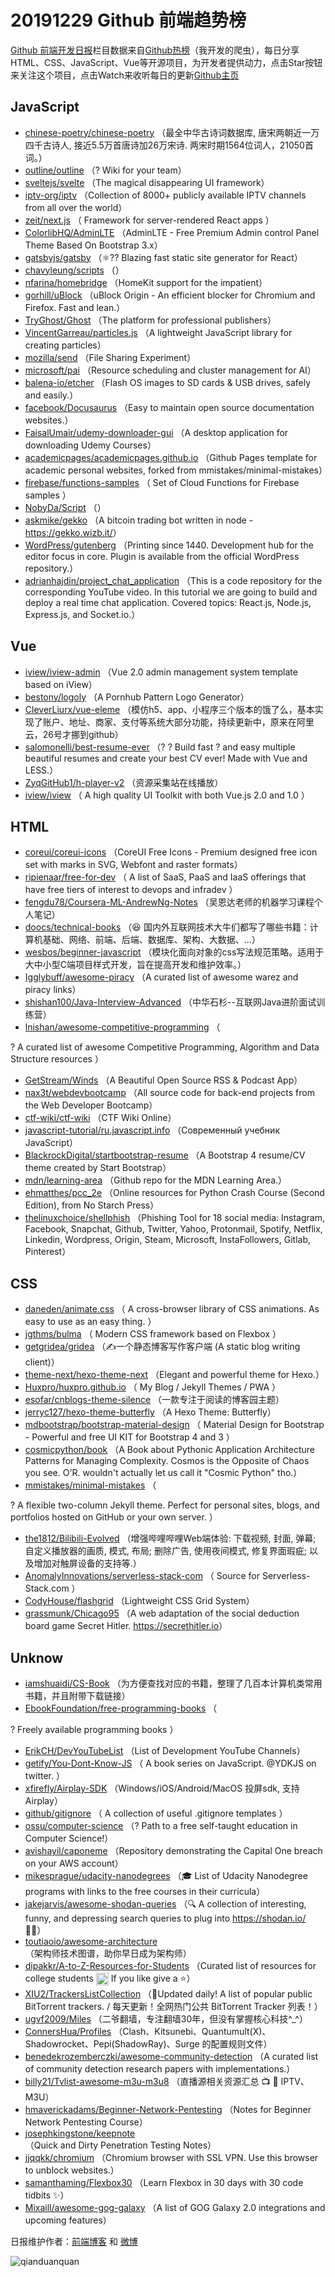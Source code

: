 # 20191229 Github 前端趋势榜

[Github 前端开发日报](http://caibaojian.com/c/news)栏目数据来自[Github热榜](http://news.caibaojian.com/)（我开发的爬虫），每日分享HTML、CSS、JavaScript、Vue等开源项目，为开发者提供动力，点击Star按钮来关注这个项目，点击Watch来收听每日的更新[Github主页](https://github.com/kujian/githubTrending)
## JavaScript

* [chinese-poetry/chinese-poetry](https://github.com/chinese-poetry/chinese-poetry) （最全中华古诗词数据库, 唐宋两朝近一万四千古诗人, 接近5.5万首唐诗加26万宋诗. 两宋时期1564位词人，21050首词。）
* [outline/outline](https://github.com/outline/outline) （? Wiki for your team）
* [sveltejs/svelte](https://github.com/sveltejs/svelte) （The magical disappearing UI framework）
* [iptv-org/iptv](https://github.com/iptv-org/iptv) （Collection of 8000+ publicly available IPTV channels from all over the world）
* [zeit/next.js](https://github.com/zeit/next.js) （
        Framework for server-rendered React apps
      ）
* [ColorlibHQ/AdminLTE](https://github.com/ColorlibHQ/AdminLTE) （AdminLTE - Free Premium Admin control Panel Theme Based On Bootstrap 3.x）
* [gatsbyjs/gatsby](https://github.com/gatsbyjs/gatsby) （&#x269b;&#xfe0f;?? Blazing fast static site generator for React）
* [chavyleung/scripts](https://github.com/chavyleung/scripts) （）
* [nfarina/homebridge](https://github.com/nfarina/homebridge) （HomeKit support for the impatient）
* [gorhill/uBlock](https://github.com/gorhill/uBlock) （uBlock Origin - An efficient blocker for Chromium and Firefox. Fast and lean.）
* [TryGhost/Ghost](https://github.com/TryGhost/Ghost) （The platform for professional publishers）
* [VincentGarreau/particles.js](https://github.com/VincentGarreau/particles.js) （A lightweight JavaScript library for creating particles）
* [mozilla/send](https://github.com/mozilla/send) （File Sharing Experiment）
* [microsoft/pai](https://github.com/microsoft/pai) （Resource scheduling and cluster management for AI）
* [balena-io/etcher](https://github.com/balena-io/etcher) （Flash OS images to SD cards &amp; USB drives, safely and easily.）
* [facebook/Docusaurus](https://github.com/facebook/Docusaurus) （Easy to maintain open source documentation websites.）
* [FaisalUmair/udemy-downloader-gui](https://github.com/FaisalUmair/udemy-downloader-gui) （A desktop application for downloading Udemy Courses）
* [academicpages/academicpages.github.io](https://github.com/academicpages/academicpages.github.io) （Github Pages template for academic personal websites, forked from mmistakes/minimal-mistakes）
* [firebase/functions-samples](https://github.com/firebase/functions-samples) （
        Set of Cloud Functions for Firebase samples
      ）
* [NobyDa/Script](https://github.com/NobyDa/Script) （）
* [askmike/gekko](https://github.com/askmike/gekko) （A bitcoin trading bot written in node - <a href="https://gekko.wizb.it/" rel="nofollow">https://gekko.wizb.it/</a>）
* [WordPress/gutenberg](https://github.com/WordPress/gutenberg) （Printing since 1440. Development hub for the editor focus in core. Plugin is available from the official WordPress repository.）
* [adrianhajdin/project_chat_application](https://github.com/adrianhajdin/project_chat_application) （This is a code repository for the corresponding YouTube video. In this tutorial we are going to build and deploy a real time chat application. Covered topics: React.js, Node.js, Express.js, and Socket.io.）

## Vue

* [iview/iview-admin](https://github.com/iview/iview-admin) （Vue 2.0 admin management system template based on iView）
* [bestony/logoly](https://github.com/bestony/logoly) （A Pornhub Pattern Logo Generator）
* [CleverLiurx/vue-eleme](https://github.com/CleverLiurx/vue-eleme) （模仿h5、app、小程序三个版本的饿了么，基本实现了账户、地址、商家、支付等系统大部分功能，持续更新中，原来在阿里云，26号才挪到github）
* [salomonelli/best-resume-ever](https://github.com/salomonelli/best-resume-ever) （? ? Build fast ? and easy multiple beautiful resumes and create your best CV ever! Made with Vue and LESS.）
* [ZyqGitHub1/h-player-v2](https://github.com/ZyqGitHub1/h-player-v2) （资源采集站在线播放）
* [iview/iview](https://github.com/iview/iview) （
        A high quality UI Toolkit with both Vue.js 2.0 and 1.0
      ）

## HTML

* [coreui/coreui-icons](https://github.com/coreui/coreui-icons) （CoreUI Free Icons - Premium designed free icon set with marks in SVG, Webfont and raster formats）
* [ripienaar/free-for-dev](https://github.com/ripienaar/free-for-dev) （
        A list of SaaS, PaaS and IaaS offerings that have free tiers of interest to devops and infradev
      ）
* [fengdu78/Coursera-ML-AndrewNg-Notes](https://github.com/fengdu78/Coursera-ML-AndrewNg-Notes) （吴恩达老师的机器学习课程个人笔记）
* [doocs/technical-books](https://github.com/doocs/technical-books) （&#x1f606; 国内外互联网技术大牛们都写了哪些书籍：计算机基础、网络、前端、后端、数据库、架构、大数据、...）
* [wesbos/beginner-javascript](https://github.com/wesbos/beginner-javascript) （模块化面向对象的css写法规范策略。适用于大中小型C端项目样式开发，旨在提高开发和维护效率。）
* [Igglybuff/awesome-piracy](https://github.com/Igglybuff/awesome-piracy) （A curated list of awesome warez and piracy links）
* [shishan100/Java-Interview-Advanced](https://github.com/shishan100/Java-Interview-Advanced) （中华石杉--互联网Java进阶面试训练营）
* [lnishan/awesome-competitive-programming](https://github.com/lnishan/awesome-competitive-programming) （
        
? A curated list of awesome Competitive Programming, Algorithm and Data Structure resources
      ）
* [GetStream/Winds](https://github.com/GetStream/Winds) （A Beautiful Open Source RSS &amp; Podcast App）
* [nax3t/webdevbootcamp](https://github.com/nax3t/webdevbootcamp) （All source code for back-end projects from the Web Developer Bootcamp）
* [ctf-wiki/ctf-wiki](https://github.com/ctf-wiki/ctf-wiki) （CTF Wiki Online）
* [javascript-tutorial/ru.javascript.info](https://github.com/javascript-tutorial/ru.javascript.info) （Современный учебник JavaScript）
* [BlackrockDigital/startbootstrap-resume](https://github.com/BlackrockDigital/startbootstrap-resume) （A Bootstrap 4 resume/CV theme created by Start Bootstrap）
* [mdn/learning-area](https://github.com/mdn/learning-area) （Github repo for the MDN Learning Area.）
* [ehmatthes/pcc_2e](https://github.com/ehmatthes/pcc_2e) （Online resources for Python Crash Course (Second Edition), from No Starch Press）
* [thelinuxchoice/shellphish](https://github.com/thelinuxchoice/shellphish) （Phishing Tool for 18 social media: Instagram, Facebook, Snapchat, Github, Twitter, Yahoo, Protonmail, Spotify, Netflix, Linkedin, Wordpress, Origin, Steam, Microsoft, InstaFollowers, Gitlab, Pinterest）

## CSS

* [daneden/animate.css](https://github.com/daneden/animate.css) （
        A cross-browser library of CSS animations. As easy to use as an easy thing.
      ）
* [jgthms/bulma](https://github.com/jgthms/bulma) （
        Modern CSS framework based on Flexbox
      ）
* [getgridea/gridea](https://github.com/getgridea/gridea) （✍️一个静态博客写作客户端 (A static blog writing client)）
* [theme-next/hexo-theme-next](https://github.com/theme-next/hexo-theme-next) （Elegant and powerful theme for Hexo.）
* [Huxpro/huxpro.github.io](https://github.com/Huxpro/huxpro.github.io) （
        My Blog / Jekyll Themes / PWA
      ）
* [esofar/cnblogs-theme-silence](https://github.com/esofar/cnblogs-theme-silence) （一款专注于阅读的博客园主题）
* [jerryc127/hexo-theme-butterfly](https://github.com/jerryc127/hexo-theme-butterfly) （A Hexo Theme: Butterfly）
* [mdbootstrap/bootstrap-material-design](https://github.com/mdbootstrap/bootstrap-material-design) （
        Material Design for Bootstrap - Powerful and free UI KIT for Bootstrap 4 and 3
      ）
* [cosmicpython/book](https://github.com/cosmicpython/book) （A Book about Pythonic Application Architecture Patterns for Managing Complexity. Cosmos is the Opposite of Chaos you see. O'R. wouldn't actually let us call it "Cosmic Python" tho.）
* [mmistakes/minimal-mistakes](https://github.com/mmistakes/minimal-mistakes) （
        
? A flexible two-column Jekyll theme. Perfect for personal sites, blogs, and portfolios hosted on GitHub or your own server.
      ）
* [the1812/Bilibili-Evolved](https://github.com/the1812/Bilibili-Evolved) （增强哔哩哔哩Web端体验: 下载视频, 封面, 弹幕; 自定义播放器的画质, 模式, 布局; 删除广告, 使用夜间模式, 修复界面瑕疵; 以及增加对触屏设备的支持等.）
* [AnomalyInnovations/serverless-stack-com](https://github.com/AnomalyInnovations/serverless-stack-com) （
        Source for Serverless-Stack.com
      ）
* [CodyHouse/flashgrid](https://github.com/CodyHouse/flashgrid) （Lightweight CSS Grid System）
* [grassmunk/Chicago95](https://github.com/grassmunk/Chicago95) （A web adaptation of the social deduction board game Secret Hitler. <a href="https://secrethitler.io" rel="nofollow">https://secrethitler.io</a>）

## Unknow

* [iamshuaidi/CS-Book](https://github.com/iamshuaidi/CS-Book) （为方便查找对应的书籍，整理了几百本计算机类常用书籍，并且附带下载链接）
* [EbookFoundation/free-programming-books](https://github.com/EbookFoundation/free-programming-books) （
        
? Freely available programming books
      ）
* [ErikCH/DevYouTubeList](https://github.com/ErikCH/DevYouTubeList) （List of Development YouTube Channels）
* [getify/You-Dont-Know-JS](https://github.com/getify/You-Dont-Know-JS) （
        A book series on JavaScript. @YDKJS on twitter.
      ）
* [xfirefly/Airplay-SDK](https://github.com/xfirefly/Airplay-SDK) （Windows/iOS/Android/MacOS 投屏sdk, 支持Airplay）
* [github/gitignore](https://github.com/github/gitignore) （
        A collection of useful .gitignore templates
      ）
* [ossu/computer-science](https://github.com/ossu/computer-science) （? Path to a free self-taught education in Computer Science!）
* [avishayil/caponeme](https://github.com/avishayil/caponeme) （Repository demonstrating the Capital One breach on your AWS account）
* [mikesprague/udacity-nanodegrees](https://github.com/mikesprague/udacity-nanodegrees) （&#x1f393; List of Udacity Nanodegree programs with links to the free courses in their curricula）
* [jakejarvis/awesome-shodan-queries](https://github.com/jakejarvis/awesome-shodan-queries) （&#x1f50d; A collection of interesting, funny, and depressing search queries to plug into https://shodan.io/ &#x1f469;‍&#x1f4bb;）
* [toutiaoio/awesome-architecture](https://github.com/toutiaoio/awesome-architecture) （架构师技术图谱，助你早日成为架构师）
* [dipakkr/A-to-Z-Resources-for-Students](https://github.com/dipakkr/A-to-Z-Resources-for-Students) （Curated list of resources for college students <img class="emoji" title=":octocat:" alt=":octocat:" src="https://assets-cdn.github.com/images/icons/emoji/octocat.png" height="20" width="20" align="absmiddle"> If you like give a ⭐️）
* [XIU2/TrackersListCollection](https://github.com/XIU2/TrackersListCollection) （&#x1f388;Updated daily! A list of popular public BitTorrent trackers. / 每天更新！全网热门公共 BitTorrent Tracker 列表！）
* [ugvf2009/Miles](https://github.com/ugvf2009/Miles) （二爷翻墙，专注翻墙30年，但没有掌握核心科技^_^）
* [ConnersHua/Profiles](https://github.com/ConnersHua/Profiles) （Clash、Kitsunebi、Quantumult(X)、Shadowrocket、Pepi(ShadowRay)、Surge 的配置规则文件）
* [benedekrozemberczki/awesome-community-detection](https://github.com/benedekrozemberczki/awesome-community-detection) （A curated list of community detection research papers with implementations.）
* [billy21/Tvlist-awesome-m3u-m3u8](https://github.com/billy21/Tvlist-awesome-m3u-m3u8) （直播源相关资源汇总 &#x1f4fa; &#x1f4af; IPTV、M3U）
* [hmaverickadams/Beginner-Network-Pentesting](https://github.com/hmaverickadams/Beginner-Network-Pentesting) （Notes for Beginner Network Pentesting Course）
* [josephkingstone/keepnote](https://github.com/josephkingstone/keepnote) （Quick and Dirty Penetration Testing Notes）
* [jjqqkk/chromium](https://github.com/jjqqkk/chromium) （Chromium browser with SSL VPN. Use this browser to unblock websites.）
* [samanthaming/Flexbox30](https://github.com/samanthaming/Flexbox30) （Learn Flexbox in 30 days with 30 code tidbits ✨）
* [Mixaill/awesome-gog-galaxy](https://github.com/Mixaill/awesome-gog-galaxy) （A list of GOG Galaxy 2.0 integrations and upcoming features）


日报维护作者：[前端博客](http://caibaojian.com/) 和 [微博](http://caibaojian.com/go/weibo)

![qianduanquan](https://user-images.githubusercontent.com/3055447/38468989-651132ac-3b80-11e8-8e6b-15122322a9d7.png)